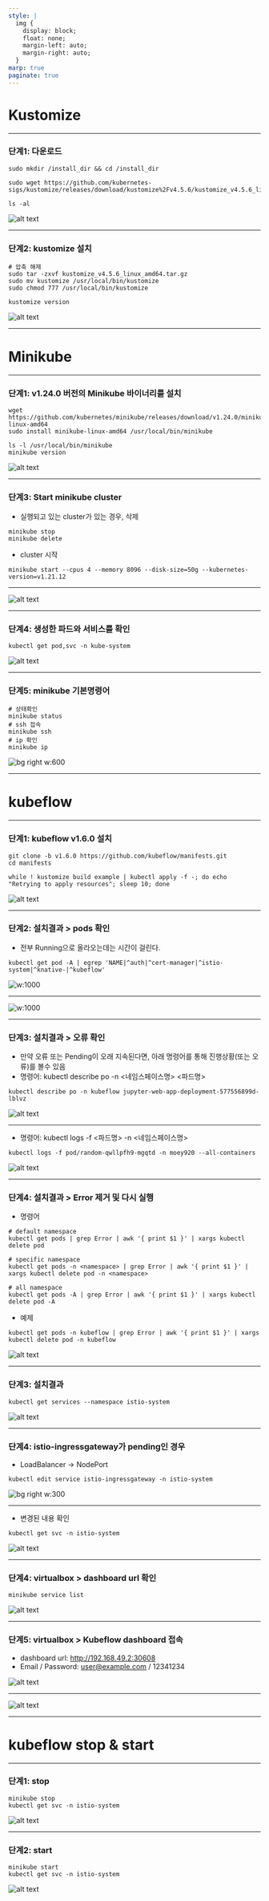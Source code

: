 ```yaml
---
style: |
  img {
    display: block;
    float: none;
    margin-left: auto;
    margin-right: auto;
  }
marp: true
paginate: true
---
```

# Kustomize

---
### 단계1: 다운로드 
```shell
sudo mkdir /install_dir && cd /install_dir

sudo wget https://github.com/kubernetes-sigs/kustomize/releases/download/kustomize%2Fv4.5.6/kustomize_v4.5.6_linux_amd64.tar.gz

ls -al
```
![alt text](./img/image-14.png)

---
### 단계2: kustomize 설치 
```shell
# 압축 해제
sudo tar -zxvf kustomize_v4.5.6_linux_amd64.tar.gz
sudo mv kustomize /usr/local/bin/kustomize
sudo chmod 777 /usr/local/bin/kustomize

kustomize version
```
![alt text](./img/image-15.png)

---
# Minikube

---
### 단계1: v1.24.0 버전의 Minikube 바이너리를 설치
```shell
wget https://github.com/kubernetes/minikube/releases/download/v1.24.0/minikube-linux-amd64
sudo install minikube-linux-amd64 /usr/local/bin/minikube

ls -l /usr/local/bin/minikube
minikube version
```
![alt text](./img/image-12.png)

---
### 단계3: Start minikube cluster
- 실행되고 있는 cluster가 있는 경우, 삭제  
```shell
minikube stop
minikube delete
```
- cluster 시작
```shell
minikube start --cpus 4 --memory 8096 --disk-size=50g --kubernetes-version=v1.21.12
```

---
![alt text](./img/image-13.png)

---
### 단계4: 생성한 파드와 서비스를 확인
```shell
kubectl get pod,svc -n kube-system
```
![alt text](./img/image-25.png)

---
### 단계5: minikube 기본명령어
```shell
# 상태확인
minikube status
# ssh 접속 
minikube ssh
# ip 확인 
minikube ip
```
![bg right w:600](./img/image-26.png)

---
# kubeflow

---
### 단계1: kubeflow v1.6.0 설치
```shell
git clone -b v1.6.0 https://github.com/kubeflow/manifests.git
cd manifests

while ! kustomize build example | kubectl apply -f -; do echo "Retrying to apply resources"; sleep 10; done
```
![alt text](./img/image-16.png)

---
### 단계2: 설치결과 > pods 확인 
- 전부 Running으로 올라오는데는 시간이 걸린다. 
```shell
kubectl get pod -A | egrep 'NAME|^auth|^cert-manager|^istio-system|^knative-|^kubeflow'
```
![w:1000](./img/image-21.png)

---
![w:1000](./img/image-22.png)

---
### 단계3: 설치결과 > 오류 확인 
- 만약 오류 또는 Pending이 오래 지속된다면, 아래 명령어를 통해 진행상황(또는 오류)를 볼수 있음
- 명령어: kubectl describe po -n <네임스페이스명> <파드명>
```shell
kubectl describe po -n kubeflow jupyter-web-app-deployment-577556899d-lblvz
```
![alt text](./img/image-17.png)

---
- 명령어: kubectl logs -f <파드명> -n <네임스페이스명>
```shell
kubectl logs -f pod/random-qwllpfh9-mgqtd -n moey920 --all-containers
```
![alt text](./img/image-19.png)

---
### 단계4: 설치결과 > Error 제거 및 다시 실행 
- 명령어
```shell
# default namespace
kubectl get pods | grep Error | awk '{ print $1 }' | xargs kubectl delete pod

# specific namespace
kubectl get pods -n <namespace> | grep Error | awk '{ print $1 }' | xargs kubectl delete pod -n <namespace>

# all namespace
kubectl get pods -A | grep Error | awk '{ print $1 }' | xargs kubectl delete pod -A
```
- 예제 
```shell
kubectl get pods -n kubeflow | grep Error | awk '{ print $1 }' | xargs kubectl delete pod -n kubeflow
```
![alt text](./img/image-20.png)

---
### 단계3: 설치결과
```shell
kubectl get services --namespace istio-system
```
![alt text](./img/image-18.png)

---
### 단계4: istio-ingressgateway가 pending인 경우 
- LoadBalancer -> NodePort
```shell
kubectl edit service istio-ingressgateway -n istio-system
```
![bg right w:300](./img/image-23.png)

---
- 변경된 내용 확인 
```shell
kubectl get svc -n istio-system
```
![alt text](./img/image-24.png)

---
### 단계4: virtualbox > dashboard url 확인
```shell
minikube service list
```
![alt text](./img/image-27.png)

---
### 단계5: virtualbox > Kubeflow dashboard 접속
- dashboard url: http://192.168.49.2:30608
- Email / Password: user@example.com / 12341234

![alt text](./img/image-28.png)

---
![alt text](./img/image-29.png)

---
# kubeflow stop & start

---
### 단계1: stop
```shell
minikube stop
kubectl get svc -n istio-system
```
![alt text](./img/image-30.png)

---
### 단계2: start
```shell
minikube start
kubectl get svc -n istio-system
```
![alt text](./img/image-31.png)

